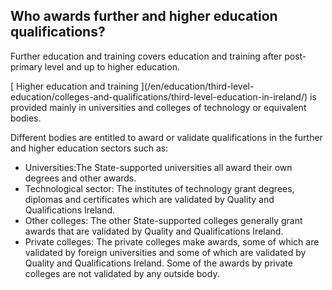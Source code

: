 ##  Who awards further and higher education qualifications?

Further education and training covers education and training after post-
primary level and up to higher education.

[ Higher education and training ](/en/education/third-level-
education/colleges-and-qualifications/third-level-education-in-ireland/) is
provided mainly in universities and colleges of technology or equivalent
bodies.

Different bodies are entitled to award or validate qualifications in the
further and higher education sectors such as:

  * Universities:The State-supported universities all award their own degrees and other awards. 
  * Technological sector: The institutes of technology grant degrees, diplomas and certificates which are validated by Quality and Qualifications Ireland. 
  * Other colleges: The other State-supported colleges generally grant awards that are validated by Quality and Qualifications Ireland. 
  * Private colleges: The private colleges make awards, some of which are validated by foreign universities and some of which are validated by Quality and Qualifications Ireland. Some of the awards by private colleges are not validated by any outside body. 
